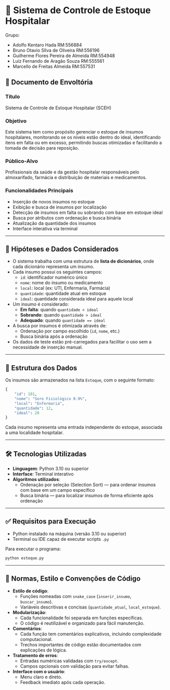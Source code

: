 # 🏥 Sistema de Controle de Estoque Hospitalar

Grupo:
- Adolfo Kentaro Hada   RM:556884
- Bruno Otavio SIlva de Oliveira   RM:556196
- Guilherme Flores Pereira de Almeida   RM:554948
- Luiz Fernando de Aragão Souza   RM:555561
- Marcello de Freitas Almeida   RM:557531

## 📄 Documento de Envoltória

### Título
Sistema de Controle de Estoque Hospitalar (SCEH)

### Objetivo
Este sistema tem como propósito gerenciar o estoque de insumos hospitalares, monitorando se os níveis estão dentro do ideal, identificando itens em falta ou em excesso, permitindo buscas otimizadas e facilitando a tomada de decisão para reposição.

### Público-Alvo
Profissionais da saúde e da gestão hospitalar responsáveis pelo almoxarifado, farmácia e distribuição de materiais e medicamentos.

### Funcionalidades Principais
- Inserção de novos insumos no estoque
- Exibição e busca de insumos por localização
- Detecção de insumos em falta ou sobrando com base em estoque ideal
- Busca por atributos com ordenação e busca binária
- Atualização da quantidade dos insumos
- Interface interativa via terminal

---

## 📌 Hipóteses e Dados Considerados

- O sistema trabalha com uma estrutura de **lista de dicionários**, onde cada dicionário representa um insumo.
- Cada insumo possui os seguintes campos:
  - `id`: identificador numérico único
  - `nome`: nome do insumo ou medicamento
  - `local`: local (ex: UTI, Enfermaria, Farmácia)
  - `quantidade`: quantidade atual em estoque
  - `ideal`: quantidade considerada ideal para aquele local
- Um insumo é considerado:
  - **Em falta**: quando `quantidade < ideal`
  - **Sobrando**: quando `quantidade > ideal`
  - **Adequado**: quando `quantidade == ideal`
- A busca por insumos é otimizada através de:
  - Ordenação por campo escolhido (`id`, `nome`, etc.)
  - Busca binária após a ordenação
- Os dados de teste estão pré-carregados para facilitar o uso sem a necessidade de inserção manual.

---

## 🧪 Estrutura dos Dados

Os insumos são armazenados na lista `Estoque`, com o seguinte formato:

```python
{
    "id": 101,
    "nome": "Soro Fisiológico 0.9%",
    "local": "Enfermaria",
    "quantidade": 12,
    "ideal": 20
}
```

Cada insumo representa uma entrada independente do estoque, associada a uma localidade hospitalar.

---

## 🛠 Tecnologias Utilizadas

- **Linguagem**: Python 3.10 ou superior
- **Interface**: Terminal interativo
- **Algoritmos utilizados**:
  - Ordenação por seleção (Selection Sort) — para ordenar insumos com base em um campo específico
  - Busca binária — para localizar insumos de forma eficiente após ordenação

---

## ✅ Requisitos para Execução

- Python instalado na máquina (versão 3.10 ou superior)
- Terminal ou IDE capaz de executar scripts `.py`

Para executar o programa:
```bash
python estoque.py
```

---

## 🧾 Normas, Estilo e Convenções de Código

- **Estilo de código**:
  - Funções nomeadas com `snake_case` (`inserir_insumo`, `buscar_insumo`).
  - Variáveis descritivas e concisas (`quantidade_atual`, `local_estoque`).
- **Modularização**:
  - Cada funcionalidade foi separada em funções específicas.
  - O código é reutilizável e organizado para fácil manutenção.
- **Comentários**:
  - Cada função tem comentários explicativos, incluindo complexidade computacional.
  - Trechos importantes de código estão documentados com explicações de lógica.
- **Tratamento de erros**:
  - Entradas numéricas validadas com `try/except`.
  - Campos opcionais com validação para evitar falhas.
- **Interface com o usuário**:
  - Menu claro e direto.
  - Feedback imediato após cada operação.
